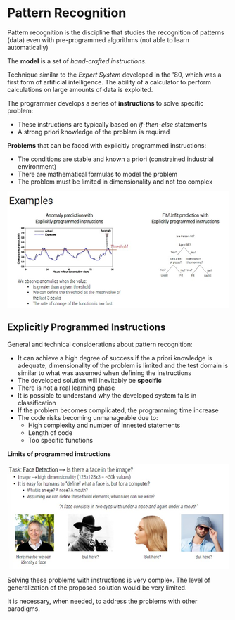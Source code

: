 # Pattern Recognition

Pattern recognition is the discipline that studies the recognition of patterns (data) even with pre-programmed algorithms (not able to learn automatically)

The **model** is a set of *hand-crafted instructions*.

Technique similar to the *Expert System* developed in the '80, which was a first form of artificial intelligence.
The ability of a calculator to perform calculations on large amounts of data is exploited.

The programmer develops a series of **instructions** to solve specific problem:

- These instructions are typically based on *if-then-else* statements
- A strong priori knowledge of the problem is required

**Problems** that can be faced with explicitly programmed instructions:

- The conditions are stable and known a priori (constrained industrial environment)
- There are mathematical formulas to model the problem
- The problem must be limited in dimensionality and not too complex

![](enomaly.jpg)

## Explicitly Programmed Instructions

General and technical considerations about pattern recognition:

- It can achieve a high degree of success if the a priori knowledge is adequate, dimensionality of the problem is limited and the test domain is similar to what was assumed when defining the instructions
- The developed solution will inevitably be **specific**
- There is not a real learning phase
- It is possible to understand why the developed system fails in classification
- If the problem becomes complicated, the programming time increase
- The code risks becoming unmanageable due to:
    - High complexity and number of innested statements
    - Length of code
    - Too specific functions

**Limits of programmed instructions**

![](limit.jpg)

Solving these problems with instructions is very complex. The level of generalization of the proposed solution would be very limited.

It is necessary, when needed, to address the problems with other paradigms.




